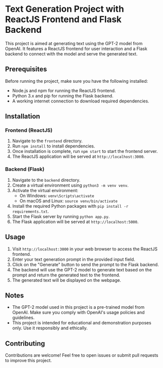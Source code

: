 # Text Generation Project with ReactJS Frontend and Flask Backend

This project is aimed at generating text using the GPT-2 model from OpenAI. It features a ReactJS frontend for user interaction and a Flask backend to connect with the model and serve the generated text.

## Prerequisites

Before running the project, make sure you have the following installed:

- Node.js and npm for running the ReactJS frontend.
- Python 3.x and pip for running the Flask backend.
- A working internet connection to download required dependencies.

## Installation

### Frontend (ReactJS)

1. Navigate to the `frontend` directory.
2. Run `npm install` to install dependencies.
3. Once installation is complete, run `npm start` to start the frontend server.
4. The ReactJS application will be served at `http://localhost:3000`.

### Backend (Flask)

1. Navigate to the `backend` directory.
2. Create a virtual environment using `python3 -m venv venv`.
3. Activate the virtual environment:
   - On Windows: `venv\Scripts\activate`
   - On macOS and Linux: `source venv/bin/activate`
4. Install the required Python packages with `pip install -r requirements.txt`.
5. Start the Flask server by running `python app.py`.
6. The Flask application will be served at `http://localhost:5000`.

## Usage

1. Visit `http://localhost:3000` in your web browser to access the ReactJS frontend.
2. Enter your text generation prompt in the provided input field.
3. Click on the "Generate" button to send the prompt to the Flask backend.
4. The backend will use the GPT-2 model to generate text based on the prompt and return the generated text to the frontend.
5. The generated text will be displayed on the webpage.

## Notes

- The GPT-2 model used in this project is a pre-trained model from OpenAI. Make sure you comply with OpenAI's usage policies and guidelines.
- This project is intended for educational and demonstration purposes only. Use it responsibly and ethically.

## Contributing

Contributions are welcome! Feel free to open issues or submit pull requests to improve this project.


